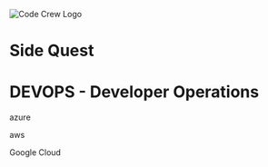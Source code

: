 ![Code Crew Logo](/Imgs/codecrewlogo.png  "image_tooltip")
# Side Quest

# DEVOPS - Developer Operations

azure

aws

Google Cloud